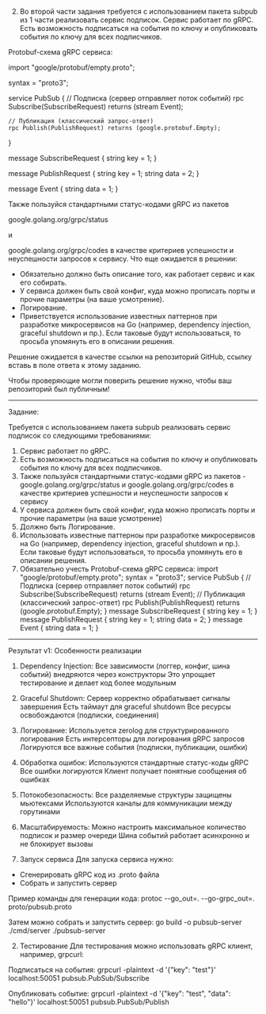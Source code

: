 2. Во второй части задания требуется с использованием пакета subpub из 1 части реализовать сервис подписок. Сервис работает по gRPC. Есть возможность подписаться на события по ключу и опубликовать события по ключу для всех подписчиков.

Protobuf-схема gRPC сервиса:

import "google/protobuf/empty.proto";

syntax = "proto3";

service PubSub {
    // Подписка (сервер отправляет поток событий)
    rpc Subscribe(SubscribeRequest) returns (stream Event);

    // Публикация (классический запрос-ответ)
    rpc Publish(PublishRequest) returns (google.protobuf.Empty);
}

message SubscribeRequest {
    string key = 1;
}

message PublishRequest {
    string key = 1;
    string data = 2;
}

message Event {
    string data = 1;
}

Также пользуйся стандартными статус-кодами gRPC из пакетов

google.golang.org/grpc/status

и

google.golang.org/grpc/codes в качестве критериев успешности и неуспешности запросов к сервису. Что еще ожидается в решении:

- Обязательно должно быть описание того, как работает сервис и как его собирать.
- У сервиса должен быть свой конфиг, куда можно прописать порты и прочие параметры (на ваше усмотрение).
- Логирование.
- Приветствуется использование известных паттернов при разработке микросервисов на Go (например, dependency injection, graceful shutdown и пр.). Если таковые будут использоваться, то просьба упомянуть его в описании решения.

Решение ожидается в качестве ссылки на репозиторий GitHub, ссылку вставь в поле ответа к этому заданию.

Чтобы проверяющие могли поверить решение нужно, чтобы ваш репозиторий был публичным!


----------------------------------------------
Задание:

Требуется с использованием пакета subpub реализовать сервис подписок со следующими требованиями:
1. Сервис работает по gRPC. 
2. Есть возможность подписаться на события по ключу и опубликовать события по ключу для всех подписчиков.
3. Также пользуйся стандартными статус-кодами gRPC из пакетов - google.golang.org/grpc/status и google.golang.org/grpc/codes в качестве критериев успешности и неуспешности запросов к сервису
4. У сервиса должен быть свой конфиг, куда можно прописать порты и прочие параметры (на ваше усмотрение)
5. Должно быть Логирование.
6. Использовать известные паттерноы при разработке микросервисов на Go (например, dependency injection, graceful shutdown и пр.). Если таковые будут использоваться, то просьба упомянуть его в описании решения.
7. Обязательно учесть Protobuf-схема gRPC сервиса:
import "google/protobuf/empty.proto";
syntax = "proto3";
service PubSub {
    // Подписка (сервер отправляет поток событий)
    rpc Subscribe(SubscribeRequest) returns (stream Event);
    // Публикация (классический запрос-ответ)
    rpc Publish(PublishRequest) returns (google.protobuf.Empty);
}
message SubscribeRequest {
    string key = 1;
}
message PublishRequest {
    string key = 1;
    string data = 2;
}
message Event {
    string data = 1;
}

-----------------------------------------------
Результат v1:
Особенности реализации
1. Dependency Injection:
Все зависимости (логгер, конфиг, шина событий) внедряются через конструкторы
Это упрощает тестирование и делает код более модульным
2. Graceful Shutdown:
Сервер корректно обрабатывает сигналы завершения
Есть таймаут для graceful shutdown
Все ресурсы освобождаются (подписки, соединения)
3. Логирование:
Используется zerolog для структурированного логирования
Есть интерсепторы для логирования gRPC запросов
Логируются все важные события (подписки, публикации, ошибки)
4. Обработка ошибок:
Используются стандартные статус-коды gRPC
Все ошибки логируются
Клиент получает понятные сообщения об ошибках
5. Потокобезопасность:
Все разделяемые структуры защищены мьютексами
Используются каналы для коммуникации между горутинами
6. Масштабируемость:
Можно настроить максимальное количество подписок и размер очереди
Шина событий работает асинхронно и не блокирует вызовы

1. Запуск сервиса
Для запуска сервиса нужно:
- Сгенерировать gRPC код из .proto файла
- Собрать и запустить сервер

Пример команды для генерации кода:
protoc --go_out=. --go-grpc_out=. proto/pubsub.proto

Затем можно собрать и запустить сервер:
go build -o pubsub-server ./cmd/server
./pubsub-server

2. Тестирование
Для тестирования можно использовать gRPC клиент, например, grpcurl:

Подписаться на события:
grpcurl -plaintext -d '{"key": "test"}' localhost:50051 pubsub.PubSub/Subscribe

Опубликовать событие:
grpcurl -plaintext -d '{"key": "test", "data": "hello"}' localhost:50051 pubsub.PubSub/Publish